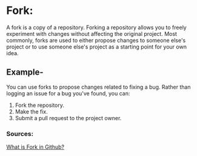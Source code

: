 # Fork:

A fork is a copy of a repository. Forking a repository allows you to freely experiment with changes without affecting the original project. Most commonly, forks are used to either propose changes to someone else's project or to use someone else's project as a starting point for your own idea.

## Example-

You can use forks to propose changes related to fixing a bug. Rather than logging an issue for a bug you've found, you can:

1.  Fork the repository.
2.  Make the fix.
3.  Submit a pull request to the project owner.

### Sources:

[What is Fork in Github? ](https://docs.github.com/en/github/getting-started-with-github/fork-a-repo)
